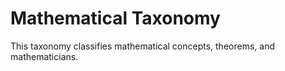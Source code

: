 # Mathematical Taxonomy

This taxonomy classifies mathematical concepts, theorems, and mathematicians.